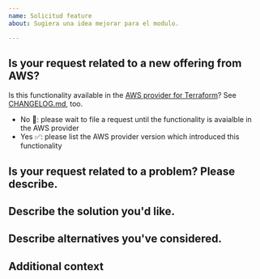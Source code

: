 ```yaml
---
name: Solicitud feature
about: Sugiera una idea mejorar para el modulo.

---
```


## Is your request related to a new offering from AWS?
Is this functionality available in the [AWS provider for Terraform](https://registry.terraform.io/providers/hashicorp/aws/latest/docs)? See [CHANGELOG.md](https://github.com/hashicorp/terraform-provider-aws/blob/main/CHANGELOG.md), too.
  - No 🛑: please wait to file a request until the functionality is avaialble in the AWS provider
  - Yes ✅: please list the AWS provider version which introduced this functionality

## Is your request related to a problem? Please describe.
<!-- A clear and concise description of what the problem is. Ex. I'm always frustrated when ... -->

## Describe the solution you'd like.
<!-- A clear and concise description of what you want to happen -->

## Describe alternatives you've considered.
<!-- A clear and concise description of any alternative solutions or functionality you've considered -->

## Additional context
<!-- Add any other context or screenshots about the feature request here -->